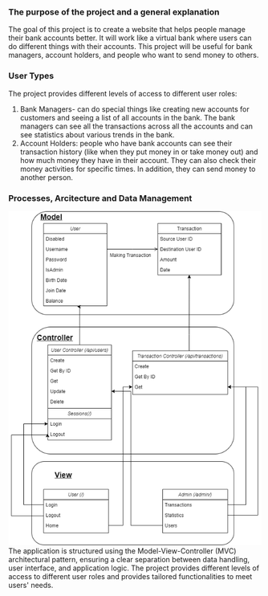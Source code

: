 ### The purpose of the project and a general explanation
The goal of this project is to create a website that helps people manage their bank accounts better. It will work like a virtual bank where users can do different things with their accounts. This project will be useful for bank managers, account holders, and people who want to send money to others. 
### User Types
 The project provides different levels of access to different user roles:
1. Bank Managers- can do special things like creating new accounts for customers and seeing a list of all accounts in the bank. The bank managers can see all the transactions across all the accounts and can see statistics about various  trends in the bank.
2. Account Holders: people who have bank accounts can see their transaction history (like when they put money in or take money out) and how much money they have in their account. They can also check their money activities for specific times. 
In addition, they can send money to another person. 
### Processes, Arcitecture and Data Management
![alt text](https://github.com/shirelyakim/Bank_SSR/blob/main/readme/architecture.png?raw=true) <br />
The application is structured using the Model-View-Controller (MVC) architectural pattern, ensuring a clear separation between data handling, user interface, and application logic. The project provides different levels of access to different user roles and provides tailored functionalities to meet users' needs.